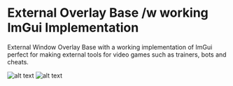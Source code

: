# External Overlay Base /w working ImGui Implementation
External Window Overlay Base with a working implementation of ImGui perfect for making external tools for video games such as trainers, bots and cheats. 

![alt text](https://i.imgur.com/1I2hg5a.png)
![alt text](https://i.imgur.com/RM7nG51.png)
